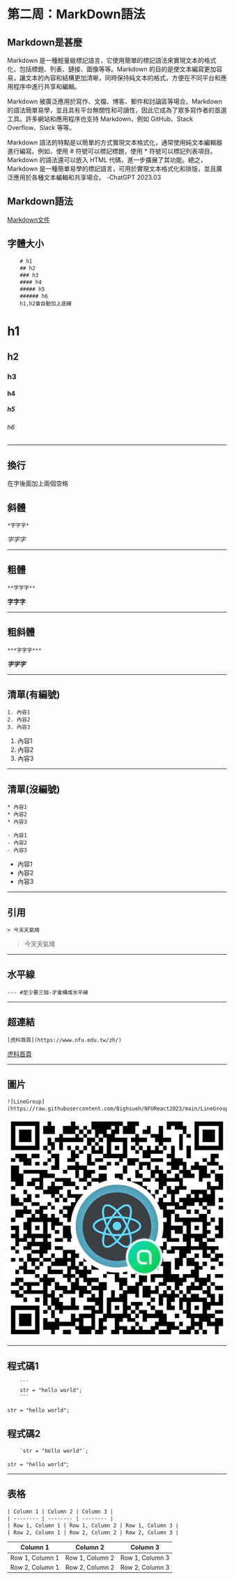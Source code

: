 # 第二周：MarkDown語法
## Markdown是甚麼
Markdown 是一種輕量級標記語言，它使用簡單的標記語法來實現文本的格式化，包括標題、列表、鏈接、圖像等等。Markdown 的目的是使文本編寫更加容易，讓文本的內容和結構更加清晰，同時保持純文本的格式，方便在不同平台和應用程序中進行共享和編輯。

Markdown 被廣泛應用於寫作、文檔、博客、郵件和討論區等場合。Markdown 的語法簡單易學，並且具有平台無關性和可讀性，因此它成為了眾多寫作者的首選工具。許多網站和應用程序也支持 Markdown，例如 GitHub、Stack Overflow、Slack 等等。

Markdown 語法的特點是以簡單的方式實現文本格式化，通常使用純文本編輯器進行編寫。例如，使用 # 符號可以標記標題，使用 * 符號可以標記列表項目。Markdown 的語法還可以嵌入 HTML 代碼，進一步擴展了其功能。總之，Markdown 是一種簡單易學的標記語言，可用於實現文本格式化和排版，並且廣泛應用於各種文本編輯和共享場合。 -ChatGPT 2023.03
## Markdown語法
[Markdown文件](https://markdown.tw/)
## 字體大小
```
    # h1
    ## h2
    ### h3
    #### h4
    ##### h5
    ###### h6
    h1,h2會自動加上底線
```
# h1
## h2
### h3
#### h4
##### h5
###### h6
---
## 換行  
在字後面加上兩個空格

## 斜體  
``` 
*字字字* 
```  
*字字字*  

---  
## 粗體  
``` 
**字字字**  
```  
**字字字**  

---  
## 粗斜體  
``` 
***字字字*** 
```  
***字字字***  

---  
## 清單(有編號)  
``` 
1. 內容1
2. 內容2
3. 內容3
```  
1. 內容1
2. 內容2
3. 內容3  

---  
## 清單(沒編號)  
``` 
* 內容1
* 內容2
* 內容3
```  
``` 
- 內容1
- 內容2
- 內容3
```  
* 內容1
* 內容2
* 內容3

---  
## 引用  
``` 
> 今天天氣晴
```  
> 今天天氣晴

---  
## 水平線
```
--- #至少要三個-才會構成水平線
```
---  

## 超連結   
```
[虎科首頁](https://www.nfu.edu.tw/zh/)
```  
[虎科首頁](https://www.nfu.edu.tw/zh/)  

---
## 圖片
```
![LineGroup](https://raw.githubusercontent.com/Bighsueh/NFUReact2023/main/LineGroup.jpg)
```
![LineGroup](https://raw.githubusercontent.com/Bighsueh/NFUReact2023/main/LineGroup.jpg)  

---
## 程式碼1
```
    ```
    str = "hello world";
    ```
```
```
str = "hello world";
```

## 程式碼2
```
    `str = "hello world"`;
```
`str = "hello world"`;

---
## 表格
```  
| Column 1 | Column 2 | Column 3 |
| -------- | -------- | -------- |
| Row 1, Column 1 | Row 1, Column 2 | Row 1, Column 3 |
| Row 2, Column 1 | Row 2, Column 2 | Row 2, Column 3 |
```  
| Column 1 | Column 2 | Column 3 |
| -------- | -------- | -------- |
| Row 1, Column 1 | Row 1, Column 2 | Row 1, Column 3 |
| Row 2, Column 1 | Row 2, Column 2 | Row 2, Column 3 |

